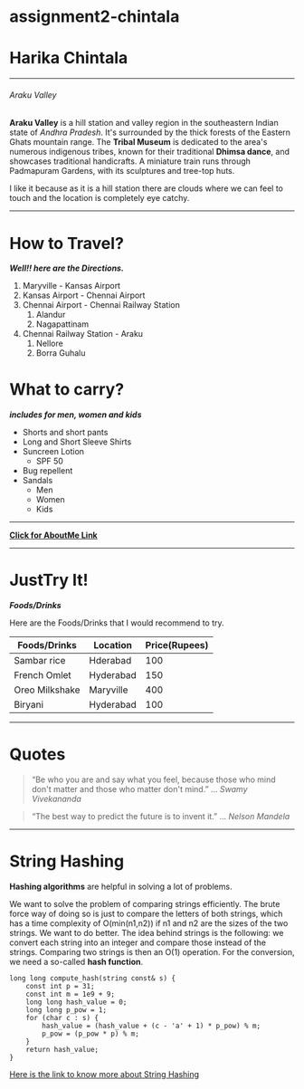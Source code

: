 # assignment2-chintala

# Harika Chintala

---
###### Araku Valley

**Araku Valley** is a hill station and valley region in the southeastern Indian state of *Andhra Pradesh*. It's surrounded by the thick forests of the Eastern Ghats mountain range. The **Tribal Museum** is dedicated to the area's numerous indigenous tribes, known for their traditional **Dhimsa dance**, and showcases traditional handicrafts. A miniature train runs through Padmapuram Gardens, with its sculptures and tree-top huts.

I like it because as it is a hill station there are clouds where we can feel to touch and the  location is completely eye catchy.

---
# How to Travel?

***Well!! here are the Directions.***

1. Maryville - Kansas Airport    
2. Kansas Airport - Chennai Airport
3. Chennai Airport - Chennai Railway Station
    1. Alandur
    2. Nagapattinam
4. Chennai Railway Station - Araku
    1. Nellore
    2. Borra Guhalu

# What to carry?

***includes for men, women and kids***

* Shorts and short pants
* Long and Short Sleeve Shirts
* Suncreen Lotion
    * SPF 50
* Bug repellent
* Sandals
    * Men
    * Women
    * Kids
---
**[Click for AboutMe Link](AboutMe.md)**

---
# JustTry It!

***Foods/Drinks*** 


Here are the Foods/Drinks that I would recommend to try.

| Foods/Drinks | Location | Price(Rupees) |
| ------ | ------ | ------ |
| Sambar rice | Hderabad | 100 |
| French Omlet | Hyderabad | 150 |
| Oreo Milkshake | Maryville | 400 |
| Biryani | Hyderabad | 100 |

---
# Quotes

> “Be who you are and say what you feel, because those who mind don't matter and those who matter don't mind.” ... *Swamy Vivekananda*

> “The best way to predict the future is to invent it.” ... *Nelson Mandela*

---
# String Hashing

**Hashing algorithms** are helpful in solving a lot of problems.

We want to solve the problem of comparing strings efficiently. The brute force way of doing so is just to compare the letters of both strings, which has a time complexity of O(min(n1,n2)) if n1 and n2 are the sizes of the two strings. We want to do better. The idea behind strings is the following: we convert each string into an integer and compare those instead of the strings. Comparing two strings is then an O(1) operation. For the conversion, we need a so-called **hash function**.

```
long long compute_hash(string const& s) {
    const int p = 31;
    const int m = 1e9 + 9;
    long long hash_value = 0;
    long long p_pow = 1;
    for (char c : s) {
        hash_value = (hash_value + (c - 'a' + 1) * p_pow) % m;
        p_pow = (p_pow * p) % m;
    }
    return hash_value;
}

```

[Here is the link to know more about String Hashing](https://cp-algorithms.com/string/string-hashing.html) 



